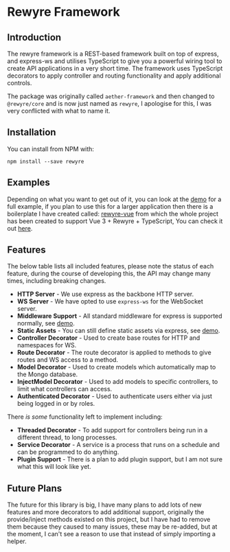 # Rewyre Framework

## Introduction

The rewyre framework is a REST-based framework built on top of express, and express-ws and utilises TypeScript to give you a powerful wiring tool to create API applications in a very short time. The framework uses TypeScript decorators to apply controller and routing functionality and apply additional controls.

The package was originally called `aether-framework` and then changed to `@rewyre/core` and is now just named as `rewyre`, I apologise for this, I was very conflicted with what to name it.



## Installation

You can install from NPM with:

```plaintext
npm install --save rewyre
```



## Examples

Depending on what you want to get out of it, you can look at the [demo](https://github.com/dannysmc95/rewyre/tree/master/test) for a full example, if you plan to use this for a larger application then there is a boilerplate I have created called: [rewyre-vue](https://github.com/dannysmc95/rewyre-vue) from which the whole project has been created to support Vue 3 + Rewyre + TypeScript, You can check it out [here](https://github.com/dannysmc95/rewyre-vue).



## Features

The below table lists all included features, please note the status of each feature, during the course of developing this, the API may change many times, including breaking changes.

* **HTTP Server** - We use express as the backbone HTTP server.
* **WS Server** - We have opted to use `express-ws` for the WebSocket server.
* **Middleware Support** - All standard middleware for express is supported normally, see [demo](https://github.com/dannysmc95/rewyre/tree/master/test).
* **Static Assets** - You can still define static assets via express, see [demo](https://github.com/dannysmc95/rewyre/tree/master/test).
* **Controller Decorator** - Used to create base routes for HTTP and namespaces for WS.
* **Route Decorator** - The route decorator is applied to methods to give routes and WS access to a method.
* **Model Decorator** - Used to create models which automatically map to the Mongo database.
* **InjectModel Decorator** - Used to add models to specific controllers, to limit what controllers can access.
* **Authenticated Decorator** - Used to authenticate users either via just being logged in or by roles.

There _is some_ functionality left to implement including:

* **Threaded Decorator** - To add support for controllers being run in a different thread, to long processes.
* **Service Decorator** - A service is a process that runs on a schedule and can be programmed to do anything.
* **Plugin Support** - There is a plan to add plugin support, but I am not sure what this will look like yet.

## Future Plans

The future for this library is big, I have many plans to add lots of new features and more decorators to add additional support, originally the provide/inject methods existed on this project, but I have had to remove them because they caused to many issues, these may be re-added, but at the moment, I can't see a reason to use that instead of simply importing a helper.